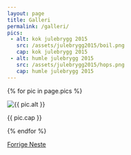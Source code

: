 ```yaml
---
layout: page
title: Galleri
permalink: /galleri/
pics:
 - alt: kok julebrygg 2015
   src: /assets/julebrygg2015/boil.png
   cap: kok julebrygg 2015
 - alt: humle julebrygg 2015
   src: /assets/julebrygg2015/hops.png
   cap: humle julebrygg 2015
---
```



<div id="carousel-example-generic" class="carousel slide" data-ride="carousel">
<!-- Indicators -->
  <!-- <ol class="carousel-indicators">
    <li data-target="#carousel-example-generic" data-slide-to="0" class="active"></li>
    <li data-target="#carousel-example-generic" data-slide-to="1"></li>
    <li data-target="#carousel-example-generic" data-slide-to="2"></li>
  </ol> -->

  <!-- Wrapper for slides -->
  <div class="carousel-inner" role="listbox">

  {% for pic in page.pics %}
    <div class="item {% if forloop.index == 1 %}active{% endif %}">
      <img src="{{ pic.src }}" alt="{{ pic.alt }}">
      <div class="carousel-caption">
        <p>{{ pic.cap }}</p>
      </div>
    </div>
  {% endfor %}
  </div>

  <!-- Controls -->
  <a class="left carousel-control" href="#carousel-example-generic" role="button" data-slide="prev">
    <span class="glyphicon glyphicon-chevron-left" aria-hidden="true"></span>
    <span class="sr-only">Forrige</span>
  </a>
  <a class="right carousel-control" href="#carousel-example-generic" role="button" data-slide="next">
    <span class="glyphicon glyphicon-chevron-right" aria-hidden="true"></span>
    <span class="sr-only">Neste</span>
  </a>
</div>
